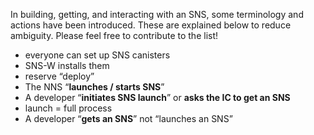 <!--# SNS Glossary -->

In building, getting, and interacting with an SNS, some terminology and actions have been introduced. These are explained below to reduce ambiguity. 
Please feel free to contribute to the list!

* everyone can set up SNS canisters
* SNS-W installs them
* reserve “deploy”
* The NNS “**launches / starts SNS**”
* A developer “**initiates SNS launch**” or **asks the IC to get an SNS** 
* launch = full process
* A developer “**gets an SNS**” not “launches an SNS”
